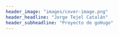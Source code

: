 ```yaml
---
header_image: "images/cover-image.png"
header_headline: "Jorge Tejel Catalán"
header_subheadline: "Proyecto de goHugo"
---
```

